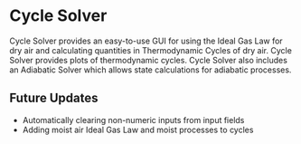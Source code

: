 # Cycle Solver

Cycle Solver provides an easy-to-use GUI for using the Ideal Gas Law for dry air and calculating quantities in Thermodynamic Cycles of dry air. Cycle Solver provides plots of thermodynamic cycles. Cycle Solver also includes an Adiabatic Solver which allows state calculations for adiabatic processes.

## Future Updates
* Automatically clearing non-numeric inputs from input fields
* Adding moist air Ideal Gas Law and moist processes to cycles
